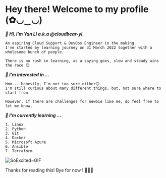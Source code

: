 # **Hey there! Welcome to my profile **(✿◡‿◡)****

 _**👋 Hi, I’m Yan Li a.k.a @cloudbear-yl.**_

	An aspiring Cloud Support & DevOps Engineer in the making. 
	I've started my learning journey on 31 March 2022 together with a wholesome bunch of people. 

	There is no rush in learning, as a saying goes, slow and steady wins the race 😊


_**👀 I’m interested in ...**_

	Hmm... honestly, I'm not too sure either🙃 
	I'm still curious about many different things, but, not sure where to start from. 

	However, if there are challenges for newbie like me, do feel free to let me know. 

_**🌱 I’m currently learning ...**_

	1. Linux
	2. Python
	3. Git
	4. Docker
	5. Microsoft Azure
	6. Ansible
	7. Terraform

![SoExcited~GIF](https://user-images.githubusercontent.com/103159110/168417028-99862305-6381-4154-8bf5-35d1eaafb025.gif)



Thanks for reading this! Bye for now ! 🙋🏻‍♀️

<!---
cloudbear-yl/cloudbear-yl is a ✨ special ✨ repository because its `README.md` (this file) appears on your GitHub profile.
You can click the Preview link to take a look at your changes.
--->
